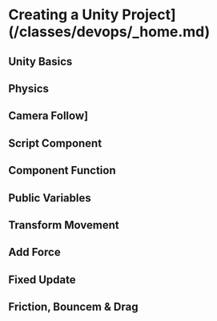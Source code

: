 # Creating a Unity Project](/classes/devops/_home.md)
## Unity Basics
## Physics
## Camera Follow]
## Script Component
## Component Function
## Public Variables 
## Transform Movement
## Add Force
## Fixed Update
## Friction, Bouncem & Drag